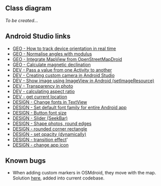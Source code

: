 ## Class diagram
*To be created...* 

## Android Studio links
* [GEO - How to track device orientation in real time](https://stackoverflow.com/questions/63442812/how-to-make-an-android-class-in-java-that-returns-device-angle?noredirect=1&lq=1)
* [GEO - Normalise angles with modulus](https://stackoverflow.com/questions/2320986/easy-way-to-keeping-angles-between-179-and-180-degrees)
* [GEO - Integrate MapView from OpenStreetMapDroid](https://help.famoco.com/developers/media/display-map/)
* [GEO - Calculate magnetic declination](https://www.tabnine.com/code/java/methods/android.hardware.GeomagneticField/getDeclination)
* [DEV - Pass a value from one Activity to another](https://stackoverflow.com/questions/3510649/how-to-pass-a-value-from-one-activity-to-another-in-android)
* [DEV - Creating custom camera in Android Studio](https://www.youtube.com/watch?v=_wZvds9CfuE&t=16s)
* [DEV - Show image using ImageView in Android (setImageResource)](https://stackoverflow.com/questions/8051069/how-to-show-image-using-imageview-in-android)
* [DEV - Transparency in photo](https://stackoverflow.com/questions/5078041/how-can-i-make-an-image-transparent-on-android)
* [DEV - calculating aspect ratio](https://stackoverflow.com/questions/28861102/correct-way-to-calculate-best-camera-preview-size-maintaing-aspect-ratio)
* [DEV - get current location](https://www.youtube.com/watch?v=XQJiiuk8Feo)
* [DESIGN - Change fonts in TextView](https://stackoverflow.com/questions/2888508/how-to-change-the-font-on-the-textview)
* [DESIGN - Set default font family for entire Android app](https://stackoverflow.com/questions/16404820/how-to-set-default-font-family-for-entire-android-app)
* [DESIGN - Button font size](https://stackoverflow.com/questions/2823808/android-button-font-size)
* [DESIGN - Slider (SeekBar)](https://stackoverflow.com/questions/8629535/implementing-a-slider-seekbar-in-android)
* [DESIGN - Shape photos, round edges](https://www.youtube.com/watch?v=jihLJ0oVmGo)
* [DESIGN - rounded corner rectangle](https://stackoverflow.com/questions/18781902/rounded-corner-for-textview-in-android)
* [DESIGN - set opacity (dynamically)](https://stackoverflow.com/questions/2838757/how-to-set-opacity-alpha-for-view-in-android)
* [DESIGN - transition effect](https://stackoverflow.com/questions/18475826/how-to-perform-a-fade-animation-on-activity-transition)'
* [DESIGN - change app icon](https://stackoverflow.com/questions/26615889/how-do-you-change-the-launcher-logo-of-an-app-in-android-studio)

## Known bugs

* When adding custom markers in OSMdroid, they move with the map. Solution [here](https://stackoverflow.com/questions/54811451/osmdroid-default-marker-moving-when-zooming-out-on-android-api-28#_=), added into current codebase.

